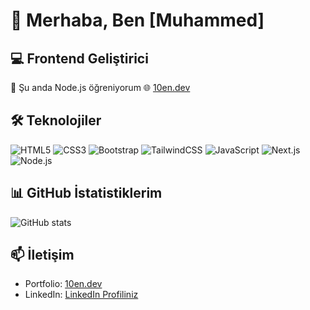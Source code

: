# 👋 Merhaba, Ben [Muhammed]

## 💻 Frontend Geliştirici
🌱 Şu anda Node.js öğreniyorum
🌐 [10en.dev](https://10en.dev)

## 🛠️ Teknolojiler
![HTML5](https://img.shields.io/badge/-HTML5-E34F26?style=flat-square&logo=html5&logoColor=white)
![CSS3](https://img.shields.io/badge/-CSS3-1572B6?style=flat-square&logo=css3&logoColor=white)
![Bootstrap](https://img.shields.io/badge/-Bootstrap-7952B3?style=flat-square&logo=bootstrap&logoColor=white)
![TailwindCSS](https://img.shields.io/badge/-TailwindCSS-38B2AC?style=flat-square&logo=tailwind-css&logoColor=white)
![JavaScript](https://img.shields.io/badge/-JavaScript-F7DF1E?style=flat-square&logo=javascript&logoColor=black)
![Next.js](https://img.shields.io/badge/-Next.js-000000?style=flat-square&logo=next.js&logoColor=white)
![Node.js](https://img.shields.io/badge/-Node.js-339933?style=flat-square&logo=node.js&logoColor=white)

## 📊 GitHub İstatistiklerim
![GitHub stats](https://github-readme-stats.vercel.app/api?username=muhammedonen&show_icons=true&theme=radical)

## 📫 İletişim
- Portfolio: [10en.dev](https://10en.dev)
- LinkedIn: [LinkedIn Profiliniz](https://www.linkedin.com/in/muhammed-%C3%B6nen-a760642a9/)
